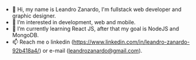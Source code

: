 - 👋 Hi, my name is Leandro Zanardo, I'm fullstack web developer and graphic designer. 
- 👀 I’m interested in development, web and mobile.
- 🌱 I’m currently learning React JS, after that my goal is NodeJS and MongoDB.
- 📫 Reach me o linkedin (https://www.linkedin.com/in/leandro-zanardo-92b418a4/) or e-mail (leandrozanardo@gmail.com).


